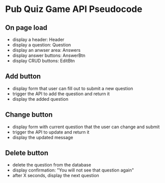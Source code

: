 # Pub Quiz Game API Pseudocode

## On page load

- display a header: Header
- display a question: Question
- display an anwser area: Answers
- display answer buttons: AnswerBtn
- display CRUD buttons: EditBtn

## Add button

- display form that user can fill out to submit a new question
- trigger the API to add the question and return it
- display the added question

## Change button

- display form with current question that the user can change and submit
- trigger the API to update and return it
- display the updated message

## Delete button

- delete the question from the database
- display confirmation: "You will not see that question again"
- after X seconds, display the next question

<!-- ## Create db directory data files

- create ./db/get-data.js, ./db/historyData.json, and ./db/mythologyData.json
- ./db/get-data.js

- require node fs module

- require above files and assign to variables

- function: fetch/axios from urls

- 50 results each for History and Mythology categories

- History url: https://opentdb.com/api.php?amount=50&category=23

- Mythology url: https://opentdb.com/api.php?amount=50&category=20

- then: write the data to json files

- fs.writeFile(file, data[, options], callback)

## Retrieve data from an API and save to .json files

- Run node db/get-data.js in the terminal

- returns two arrays with 50 questions each:

```json
[
	{
		"category": "History",
		"type": "multiple",
		"difficulty": "medium",
		"question": "In what year did Neil Armstrong and Buzz Aldrin land on the moon?",
		"correct_answer": "1969",
		"incorrect_answers": ["1965", "1966", "1973"]
	},
	{
		// 50 History question objects
	}
]
```

-- use fs.writefile to write data to ./db/historyData.json and ./db/mythologyData.json

## Define connection

- db/connection.js

- run mongod in the terminal to connect to MongoDB

- require mongoose

- connect mongoose to local host which creates the database categorys (which I could change to categories)

- exports mongoose

## Define Mongoose Schema

- models/Category.js

- require db/connection.js and assign to mongoose constant

- assign mongoose.Schema to a constant Schema

- initialize schema with a configuration object

- categorySchema will have 5 properties

1. category String
2. difficulty String
3. question String
4. answer String
5. incorrect Array of three Strings

## Define Mongoose Model

- models/Category.js

- assign a mongoose model to Category constant using the categorySchema

- exports the Category model

## Seed a database

- db/seed.js

- require and assign Category model to a constant

- require and assign ./db/historyData.json and ./db/mythologyData.json to constants

- delete data from the categorys/categories database via the Catagory model

- create data via the Category model passing the jsonHistory and jsonMythology constants

- then print to the console and exit the process

- run db/seeds.js in terminal to seed categories/catagorys

## Set Up Express

- index.js

- require and assign express to an app constant

- invoke app

- app listens on port 4000 and prints affirmative message in the console

- run nodemon index.js in the terminal to check code

## Create routes

### root route

- create a GET root route passing "/" and request/response objects

- root route responds with a message to display ("Welcome to the Pub Quiz")

### history route

- GET history route passing "/history" and req/resp objects

- find the history questions in the database

- route responds with history questions

### history create route

- require and use body-parser

- POST history route passing "/history" and req/resp objects

- create a new history question object passing request body

- then print the new question object

### history update route

- PUT history route passing "/history/:id" and req/resp objects

- find one question by id and update the difficulty property

- then print the updated object {new: true}

### history delete route

- DEL history route passing "/history/:id" and req/resp objects

- find one question by id and remove it

- then print the deleted object

### mythology route (Silver)

### history/difficulty route (Gold) -->
